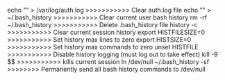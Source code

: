 

echo "" > /var/log/auth.log   >>>>>>>>>>>    Clear auth.log file
echo "" > ~/.bash_history     >>>>>>>>>>>    Clear current user bash history
rm -rf ~/.bash_history        >>>>>>>>>>>    Delete .bash_history file
history -c                    >>>>>>>>>>>    Clear current session history
export HISTFILESIZE=0         >>>>>>>>>>>    Set history max lines to zero
export HISTSIZE=0             >>>>>>>>>>>    Set history max commands to zero
unset HISTFILE                >>>>>>>>>>>    Disable history logging
                                              (must log out to take effect)
kill -9 $$                    >>>>>>>>>>>    kills current session
ln /dev/null ~/.bash_history -sf >>>>>>>>    Permanently send all bash history
                                              commands to /dev/null
